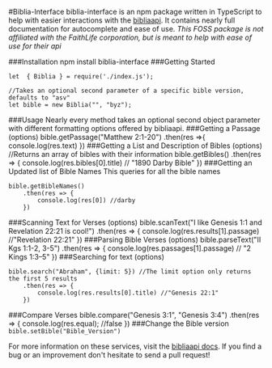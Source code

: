 #Biblia-Interface
biblia-interface is an npm package written in TypeScript to help with easier interactions with the [bibliaapi](https://bibliaapi.com/docs/). It contains nearly full documentation for autocomplete and ease of use.
*This FOSS package is not affiliated with the FaithLife corporation, but is meant to help with ease of use for their api*

###Installation
    npm install biblia-interface
###Getting Started

    let  { Biblia } = require('./index.js');
    
    //Takes an optional second parameter of a specific bible version, defaults to "asv"
    let bible = new Biblia("", "byz");
    
###Usage
Nearly every method takes an optional second object parameter with different formatting options offered by bibliaapi.
###Getting a Passage (options)
        bible.getPassage("Matthew 2:1-20")
    		.then(res =>{
            	console.log(res.text)
        })
###Getting a List and Description of Bibles (options)
    //Returns an array of bibles with their information
    bible.getBibles()
        .then(res => {
            console.log(res.bibles[0].title) // "1890 Darby Bible"
        })
###Getting an Updated list of Bible Names
This queries for all the bible names

    bible.getBibleNames()
        .then(res => {
            console.log(res[0]) //darby
        })
###Scanning Text for Verses (options)
    bible.scanText("I like Genesis 1:1 and Revelation 22:21 is cool!")
        .then(res => {
            console.log(res.results[1].passage) //"Revelation 22:21"
        })
###Parsing Bible Verses (options)
    bible.parseText("II Kgs 1:1-2, 3-5")
        .then(res => {
            console.log(res.passages[1].passage) // "2 Kings 1:3–5"
        })
###Searching for text (options)
    
    bible.search("Abraham", {limit: 5}) //The limit option only returns the first 5 results
        .then(res => {
            console.log(res.results[0].title) //"Genesis 22:1"
        })
###Compare Verses
    bible.compare("Genesis 3:1", "Genesis 3:4")
        .then(res => {
            console.log(res.equal); //false
        })
###Change the Bible version
`bible.setBible("Bible_Version")`

For more information on these services, visit the [bibliaapi docs](https://bibliaapi.com/docs/). If you find a bug or an improvement don't hesitate to send a pull request!